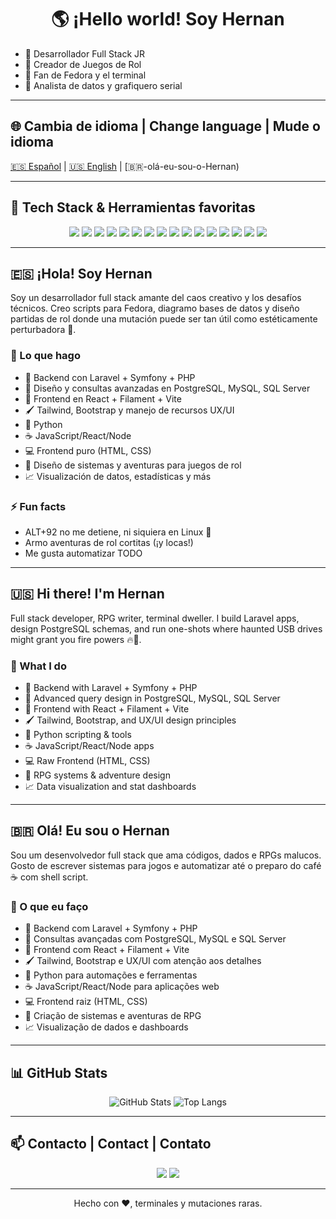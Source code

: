 <h1 align="center">🌎 ¡Hello world! Soy Hernan</h1>

  <ul list-style: none;>
    <li>🧙 Desarrollador Full Stack JR</li>
    <li>🎲 Creador de Juegos de Rol</li>
    <li>🐧 Fan de Fedora y el terminal</li>
    <li>📶 Analista de datos y grafiquero serial</li>
  </ul>

---

## 🌐 Cambia de idioma | Change language | Mude o idioma  
[🇪🇸 Español](#-hola-soy-Hernan) | [🇺🇸 English](#-hi-there-im-Hernan) | [🇧🇷-olá-eu-sou-o-Hernan)

---

## 🚀 Tech Stack & Herramientas favoritas

<p align="center">
  <img src="https://img.shields.io/badge/Linux-Fedora-294172?logo=fedora&logoColor=white&style=for-the-badge" />
  <img src="https://img.shields.io/badge/Shell-Zsh-89e051?logo=gnu-bash&logoColor=white&style=for-the-badge" />
  <img src="https://img.shields.io/badge/PHP-777BB4?logo=php&logoColor=white&style=for-the-badge" />
  <img src="https://img.shields.io/badge/Laravel-FF2D20?logo=laravel&logoColor=white&style=for-the-badge" />
  <img src="https://img.shields.io/badge/Symfony-000000?logo=symfony&logoColor=white&style=for-the-badge" />
  <img src="https://img.shields.io/badge/PostgreSQL-336791?logo=postgresql&logoColor=white&style=for-the-badge" />
  <img src="https://img.shields.io/badge/MySQL-4479A1?logo=mysql&logoColor=white&style=for-the-badge" />
  <img src="https://img.shields.io/badge/SQL_Server-CC2927?logo=microsoftsqlserver&logoColor=white&style=for-the-badge" />
  <img src="https://img.shields.io/badge/React-20232A?logo=react&logoColor=61DAFB&style=for-the-badge" />
  <img src="https://img.shields.io/badge/Tailwind_CSS-38B2AC?logo=tailwind-css&logoColor=white&style=for-the-badge" />
  <img src="https://img.shields.io/badge/Bootstrap-7952B3?logo=bootstrap&logoColor=white&style=for-the-badge" />
  <img src="https://img.shields.io/badge/Python-3776AB?logo=python&logoColor=white&style=for-the-badge" />
  <img src="https://img.shields.io/badge/JavaScript-F7DF1E?logo=javascript&logoColor=black&style=for-the-badge" />
  <img src="https://img.shields.io/badge/Node.js-339933?logo=node.js&logoColor=white&style=for-the-badge" />
  <img src="https://img.shields.io/badge/HTML5-E34F26?logo=html5&logoColor=white&style=for-the-badge" />
  <img src="https://img.shields.io/badge/CSS3-1572B6?logo=css3&logoColor=white&style=for-the-badge" />
</p>

---

## 🇪🇸 ¡Hola! Soy Hernan

Soy un desarrollador full stack amante del caos creativo y los desafíos técnicos. Creo scripts para Fedora, diagramo bases de datos y diseño partidas de rol donde una mutación puede ser tan útil como estéticamente perturbadora 🧬.

### 📌 Lo que hago

- 🧰 Backend con Laravel + Symfony + PHP  
- 🧠 Diseño y consultas avanzadas en PostgreSQL, MySQL, SQL Server  
- 🎨 Frontend en React + Filament + Vite  
- 🖌️ Tailwind, Bootstrap y manejo de recursos UX/UI  
- 🐍 Python  
- ☕ JavaScript/React/Node  
- 💻 Frontend puro (HTML, CSS)  
- 🎲 Diseño de sistemas y aventuras para juegos de rol  
- 📈 Visualización de datos, estadísticas y más

### ⚡ Fun facts

- ALT+92 no me detiene, ni siquiera en Linux 😤  
- Armo aventuras de rol cortitas (¡y locas!)  
- Me gusta automatizar TODO  

---

## 🇺🇸 Hi there! I'm Hernan

Full stack developer, RPG writer, terminal dweller. I build Laravel apps, design PostgreSQL schemas, and run one-shots where haunted USB drives might grant you fire powers 🔥🔌.

### 📌 What I do

- 🧰 Backend with Laravel + Symfony + PHP  
- 🧠 Advanced query design in PostgreSQL, MySQL, SQL Server  
- 🎨 Frontend with React + Filament + Vite  
- 🖌️ Tailwind, Bootstrap, and UX/UI design principles  
- 🐍 Python scripting & tools  
- ☕ JavaScript/React/Node apps  
- 💻 Raw Frontend (HTML, CSS)  
- 🎲 RPG systems & adventure design  
- 📈 Data visualization and stat dashboards

---

## 🇧🇷 Olá! Eu sou o Hernan

Sou um desenvolvedor full stack que ama códigos, dados e RPGs malucos. Gosto de escrever sistemas para jogos e automatizar até o preparo do café ☕ com shell script.

### 📌 O que eu faço

- 🧰 Backend com Laravel + Symfony + PHP  
- 🧠 Consultas avançadas com PostgreSQL, MySQL e SQL Server  
- 🎨 Frontend com React + Filament + Vite  
- 🖌️ Tailwind, Bootstrap e UX/UI com atenção aos detalhes  
- 🐍 Python para automações e ferramentas  
- ☕ JavaScript/React/Node para aplicações web  
- 💻 Frontend raiz (HTML, CSS)  
- 🎲 Criação de sistemas e aventuras de RPG  
- 📈 Visualização de dados e dashboards

---

## 📊 GitHub Stats

<div align="center">

![GitHub Stats](https://github-readme-stats.vercel.app/api?username=Hernan&show_icons=true&theme=tokyonight&hide=issues)
![Top Langs](https://github-readme-stats.vercel.app/api/top-langs/?username=Hernan&layout=compact&theme=tokyonight&hide=jupyter%20notebook)

</div>

---

## 📫 Contacto | Contact | Contato

<p align="center">
  <a href="mailto:hdandreis@gmail.com"><img src="https://img.shields.io/badge/Gmail-hdandreis@gmail.com-D14836?style=for-the-badge&logo=gmail&logoColor=white"/></a>
  <a href="https://www.instagram.com/primigenia_austral/?hl=es-la" target="_blank"><img src="https://img.shields.io/badge/Instagram-@primigenia_austral-E4405F?style=for-the-badge&logo=instagram&logoColor=white" /></a>
</p>

---

<p align="center">
  Hecho con ❤️, terminales y mutaciones raras.
</p>
